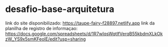 # desafio-base-arquitetura
link do site disponibilizado: https://taupe-fairy-f28897.netlify.app
link da planilha de registro de informaçao: https://docs.google.com/spreadsheets/d/1R7wIqsWqtlfVerqB55kbdmXLkOkzW_YS9x5smKFeolE/edit?usp=sharing
